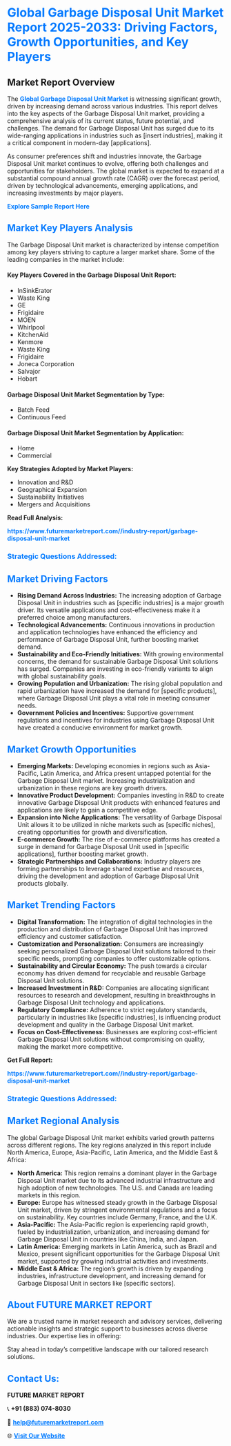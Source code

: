 <h1 style="color: #007BFF;">Global Garbage Disposal Unit Market Report 2025-2033: Driving Factors, Growth Opportunities, and Key Players</h1>

<section id="overview">
<h2>Market Report Overview</h2>
<p>The <a href="https://www.futuremarketreport.com//industry-report/garbage-disposal-unit-market" style="color: #007BFF; text-decoration: none;"><strong>Global Garbage Disposal Unit Market</strong></a> is witnessing significant growth, driven by increasing demand across various industries. This report delves into the key aspects of the Garbage Disposal Unit market, providing a comprehensive analysis of its current status, future potential, and challenges. The demand for Garbage Disposal Unit has surged due to its wide-ranging applications in industries such as [insert industries], making it a critical component in modern-day [applications].</p>
<p>As consumer preferences shift and industries innovate, the Garbage Disposal Unit market continues to evolve, offering both challenges and opportunities for stakeholders. The global market is expected to expand at a substantial compound annual growth rate (CAGR) over the forecast period, driven by technological advancements, emerging applications, and increasing investments by major players.</p>
</section>

<section id="overview">
<p><a href="https://www.futuremarketreport.com//request-sample/reportId=88422" style="color: #007BFF; text-decoration: none;"><strong>Explore Sample Report Here</strong></a></p>
</section>

<section id="key-players">
<h2 style="color: #007BFF;">Market Key Players Analysis</h2>
<p>The Garbage Disposal Unit market is characterized by intense competition among key players striving to capture a larger market share. Some of the leading companies in the market include:</p>
<h4>Key Players Covered in the Garbage Disposal Unit Report:</h4>
<ul><li>InSinkErator</li><li>Waste King</li><li>GE</li><li>Frigidaire</li><li>MOEN</li><li>Whirlpool</li><li>KitchenAid</li><li>Kenmore</li><li>Waste King</li><li>Frigidaire</li><li>Joneca Corporation</li><li>Salvajor</li><li>Hobart</li></ul>
<h4>Garbage Disposal Unit Market Segmentation by Type:</h4>
<ul><li>Batch Feed</li><li>Continuous Feed</li></ul>

<h4>Garbage Disposal Unit Market Segmentation by Application:</h4>
<ul><li>Home</li><li>Commercial</li></ul>
<p><strong>Key Strategies Adopted by Market Players:</strong></p>
<ul>
<li>Innovation and R&D</li>
<li>Geographical Expansion</li>
<li>Sustainability Initiatives</li>
<li>Mergers and Acquisitions</li>
</ul>
</section>

<section>
<p><strong>Read Full Analysis: </strong></p><a href="https://www.futuremarketreport.com//industry-report/garbage-disposal-unit-market" style="color: #007BFF; text-decoration: none;"><strong>https://www.futuremarketreport.com//industry-report/garbage-disposal-unit-market</strong></a>
<h3 style="color: #007BFF;">Strategic Questions Addressed:</h3>
</section>

<section id="driving-factors">
<h2 style="color: #007BFF;">Market Driving Factors</h2>
<ul>
<li><strong>Rising Demand Across Industries:</strong> The increasing adoption of Garbage Disposal Unit in industries such as [specific industries] is a major growth driver. Its versatile applications and cost-effectiveness make it a preferred choice among manufacturers.</li>
<li><strong>Technological Advancements:</strong> Continuous innovations in production and application technologies have enhanced the efficiency and performance of Garbage Disposal Unit, further boosting market demand.</li>
<li><strong>Sustainability and Eco-Friendly Initiatives:</strong> With growing environmental concerns, the demand for sustainable Garbage Disposal Unit solutions has surged. Companies are investing in eco-friendly variants to align with global sustainability goals.</li>
<li><strong>Growing Population and Urbanization:</strong> The rising global population and rapid urbanization have increased the demand for [specific products], where Garbage Disposal Unit plays a vital role in meeting consumer needs.</li>
<li><strong>Government Policies and Incentives:</strong> Supportive government regulations and incentives for industries using Garbage Disposal Unit have created a conducive environment for market growth.</li>
</ul>
</section>

<section id="growth-opportunities">
<h2 style="color: #007BFF;">Market Growth Opportunities</h2>
<ul>
<li><strong>Emerging Markets:</strong> Developing economies in regions such as Asia-Pacific, Latin America, and Africa present untapped potential for the Garbage Disposal Unit market. Increasing industrialization and urbanization in these regions are key growth drivers.</li>
<li><strong>Innovative Product Development:</strong> Companies investing in R&D to create innovative Garbage Disposal Unit products with enhanced features and applications are likely to gain a competitive edge.</li>
<li><strong>Expansion into Niche Applications:</strong> The versatility of Garbage Disposal Unit allows it to be utilized in niche markets such as [specific niches], creating opportunities for growth and diversification.</li>
<li><strong>E-commerce Growth:</strong> The rise of e-commerce platforms has created a surge in demand for Garbage Disposal Unit used in [specific applications], further boosting market growth.</li>
<li><strong>Strategic Partnerships and Collaborations:</strong> Industry players are forming partnerships to leverage shared expertise and resources, driving the development and adoption of Garbage Disposal Unit products globally.</li>
</ul>
</section>

<section id="trending-factors">
<h2 style="color: #007BFF;">Market Trending Factors</h2>
<ul>
<li><strong>Digital Transformation:</strong> The integration of digital technologies in the production and distribution of Garbage Disposal Unit has improved efficiency and customer satisfaction.</li>
<li><strong>Customization and Personalization:</strong> Consumers are increasingly seeking personalized Garbage Disposal Unit solutions tailored to their specific needs, prompting companies to offer customizable options.</li>
<li><strong>Sustainability and Circular Economy:</strong> The push towards a circular economy has driven demand for recyclable and reusable Garbage Disposal Unit solutions.</li>
<li><strong>Increased Investment in R&D:</strong> Companies are allocating significant resources to research and development, resulting in breakthroughs in Garbage Disposal Unit technology and applications.</li>
<li><strong>Regulatory Compliance:</strong> Adherence to strict regulatory standards, particularly in industries like [specific industries], is influencing product development and quality in the Garbage Disposal Unit market.</li>
<li><strong>Focus on Cost-Effectiveness:</strong> Businesses are exploring cost-efficient Garbage Disposal Unit solutions without compromising on quality, making the market more competitive.</li>
</ul>
</section>

<section>
<p><strong>Get Full Report: </strong></p><a href="https://www.futuremarketreport.com//industry-report/garbage-disposal-unit-market" style="color: #007BFF; text-decoration: none;"><strong>https://www.futuremarketreport.com//industry-report/garbage-disposal-unit-market</strong></a>
<h3 style="color: #007BFF;">Strategic Questions Addressed:</h3>
</section>


<section id="regional-analysis">
<h2 style="color: #007BFF;">Market Regional Analysis</h2>
<p>The global Garbage Disposal Unit market exhibits varied growth patterns across different regions. The key regions analyzed in this report include North America, Europe, Asia-Pacific, Latin America, and the Middle East & Africa:</p>
<ul>
<li><strong>North America:</strong> This region remains a dominant player in the Garbage Disposal Unit market due to its advanced industrial infrastructure and high adoption of new technologies. The U.S. and Canada are leading markets in this region.</li>
<li><strong>Europe:</strong> Europe has witnessed steady growth in the Garbage Disposal Unit market, driven by stringent environmental regulations and a focus on sustainability. Key countries include Germany, France, and the U.K.</li>
<li><strong>Asia-Pacific:</strong> The Asia-Pacific region is experiencing rapid growth, fueled by industrialization, urbanization, and increasing demand for Garbage Disposal Unit in countries like China, India, and Japan.</li>
<li><strong>Latin America:</strong> Emerging markets in Latin America, such as Brazil and Mexico, present significant opportunities for the Garbage Disposal Unit market, supported by growing industrial activities and investments.</li>
<li><strong>Middle East & Africa:</strong> The region’s growth is driven by expanding industries, infrastructure development, and increasing demand for Garbage Disposal Unit in sectors like [specific sectors].</li>
</ul>
</section>

<footer>
<h2 style="color: #007BFF;">About FUTURE MARKET REPORT</h2>
<p>We are a trusted name in market research and advisory services, delivering actionable insights and strategic support to businesses across diverse industries. Our expertise lies in offering:</p>

<p>Stay ahead in today’s competitive landscape with our tailored research solutions.</p>

<h2 style="color: #007BFF;">Contact Us:</h2>
<p><strong>FUTURE MARKET REPORT</strong></p>
<p>📞 <strong>+91 (883) 074-8030</strong></p>
<p>📧 <strong><a href="mailto:help@futuremarketreport.com" style="color: #007BFF;">help@futuremarketreport.com</a></strong></p>
<p>🌐 <strong><a href="https://www.futuremarketreport.com/" style="color: #007BFF;">Visit Our Website</a></strong></p>
</footer>